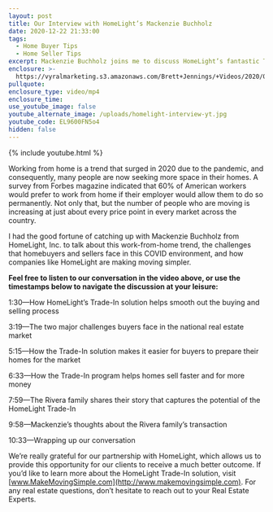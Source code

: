 ```yaml
---
layout: post
title: Our Interview with HomeLight’s Mackenzie Buchholz
date: 2020-12-22 21:33:00
tags:
  - Home Buyer Tips
  - Home Seller Tips
excerpt: Mackenzie Buchholz joins me to discuss HomeLight’s fantastic Trade-In program.
enclosure: >-
  https://vyralmarketing.s3.amazonaws.com/Brett+Jennings/+Videos/2020/Our+Interview+with+HomeLight%E2%80%99s+Mackenzie+Buchholz.mp4
pullquote:
enclosure_type: video/mp4
enclosure_time:
use_youtube_image: false
youtube_alternate_image: /uploads/homelight-interview-yt.jpg
youtube_code: EL9600FN5o4
hidden: false
---
```


{% include youtube.html %}

Working from home is a trend that surged in 2020 due to the pandemic, and consequently, many people are now seeking more space in their homes. A survey from Forbes magazine indicated that 60% of American workers would prefer to work from home if their employer would allow them to do so permanently. Not only that, but the number of people who are moving is increasing at just about every price point in every market across the country.&nbsp;

I had the good fortune of catching up with Mackenzie Buchholz from HomeLight, Inc. to talk about this work-from-home trend, the challenges that homebuyers and sellers face in this COVID environment, and how companies like HomeLight are making moving simpler.

**Feel free to listen to our conversation in the video above, or use the timestamps below to navigate the discussion at your leisure:**

1:30—How HomeLight’s Trade-In solution helps smooth out the buying and selling process

3:19—The two major challenges buyers face in the national real estate market

5:15—How the Trade-In solution makes it easier for buyers to prepare their homes for the market

6:33—How the Trade-In program helps homes sell faster and for more money

7:59—The Rivera family shares their story that captures the potential of the HomeLight Trade-In

9:58—Mackenzie’s thoughts about the Rivera family’s transaction

10:33—Wrapping up our conversation

We’re really grateful for our partnership with HomeLight, which allows us to provide this opportunity for our clients to receive a much better outcome. If you’d like to learn more about the HomeLight Trade-In solution, visit [www.MakeMovingSimple.com](http://www.makemovingsimple.com). For any real estate questions, don’t hesitate to reach out to your Real Estate Experts.
